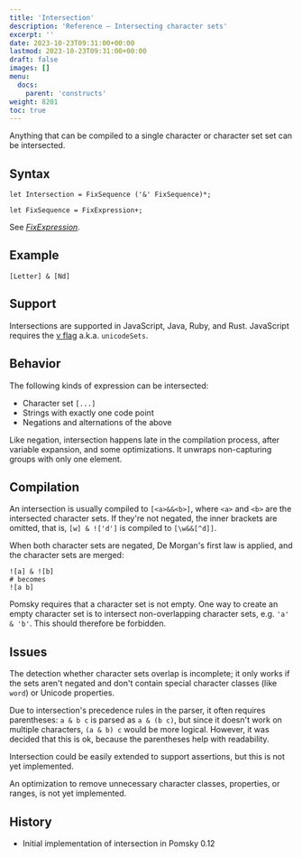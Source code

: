 ```yaml
---
title: 'Intersection'
description: 'Reference – Intersecting character sets'
excerpt: ''
date: 2023-10-23T09:31:00+00:00
lastmod: 2023-10-23T09:31:00+00:00
draft: false
images: []
menu:
  docs:
    parent: 'constructs'
weight: 8201
toc: true
---
```


Anything that can be compiled to a single character or character set set can be intersected.

## Syntax

```pomsky
let Intersection = FixSequence ('&' FixSequence)*;

let FixSequence = FixExpression+;
```

See _[FixExpression](/docs/reference/grammar/#fixexpression)_.

## Example

```pomsky
[Letter] & [Nd]
```

## Support

Intersections are supported in JavaScript, Java, Ruby, and Rust. JavaScript requires the [v flag](https://developer.mozilla.org/en-US/docs/Web/JavaScript/Reference/Global_Objects/RegExp/unicodeSets) a.k.a. `unicodeSets`.

## Behavior

The following kinds of expression can be intersected:

- Character set `[...]`
- Strings with exactly one code point
- Negations and alternations of the above

Like negation, intersection happens late in the compilation process, after variable expansion, and some
optimizations. It unwraps non-capturing groups with only one element.

## Compilation

An intersection is usually compiled to `[<a>&&<b>]`, where `<a>` and `<b>` are the intersected character sets. If they're not negated, the inner brackets are omitted, that is, `[w] & !['d']` is compiled to `[\w&&[^d]]`.

When both character sets are negated, De Morgan's first law is applied, and the character sets are merged:

```pomsky
![a] & ![b]
# becomes
![a b]
```

Pomsky requires that a character set is not empty. One way to create an empty character set is to intersect non-overlapping character sets, e.g. `'a' & 'b'`. This should therefore be forbidden.

## Issues

The detection whether character sets overlap is incomplete; it only works if the sets aren't negated and don't contain special character classes (like `word`) or Unicode properties.

Due to intersection's precedence rules in the parser, it often requires parentheses: `a & b c` is parsed as `a & (b c)`, but since it doesn't work on multiple characters, `(a & b) c` would be more logical. However, it was decided that this is ok, because the parentheses help with readability.

Intersection could be easily extended to support assertions, but this is not yet implemented.

An optimization to remove unnecessary character classes, properties, or ranges, is not yet implemented.

## History

- Initial implementation of intersection in Pomsky 0.12
